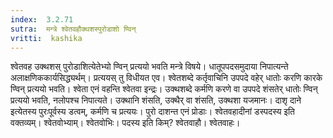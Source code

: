 ```yaml
---
index:  3.2.71
sutra:  मन्त्रे श्वेतवहौक्थशस्पुरोडाशो ण्विन्
vritti:  kashika 
---
```


श्वेतवह उक्थशस् पुरोडाशित्येतेभ्यो ण्विन् प्रत्ययो भवति मन्त्रे विषये। धातूपपदसमुदाया निपात्यन्ते अलाक्षणिककार्यसिद्ध्यर्थम्। प्रत्ययस् तु विधीयत एव। श्वेतशब्दे कर्तृवाचिनि उपपदे वहेर् धातोः करणि कारके ण्विन् प्रत्ययो भवति। श्वेता एनं वहन्ति श्वेतवा इन्द्रः। उक्थशब्दे कर्मणि करणे वा उपपदे शंसतेर् धातोः ण्विन् प्रत्ययो भवति, नलोपश्च निपात्यते। उक्थानि शंसति, उक्थैर् वा शंसति, उक्थशा यजमानः। दाशृ दाने इत्येतस्य पुरःपूर्वस्य डत्वम्, कर्मणि च प्रत्ययः। पुरो दाशन्त एनं प्रोडाः। श्वेतवहादीनां डस्पदस्य इति वक्तव्यम्। श्वेतवोभ्याम्। श्वेतवोभिः। पदस्य इति किम्? श्वेतवाहौ। श्वेतवाहः।

